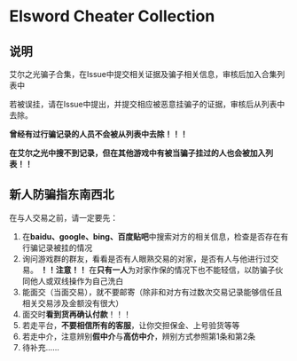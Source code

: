 # Elsword Cheater Collection

## 说明

艾尔之光骗子合集，在Issue中提交相关证据及骗子相关信息，审核后加入合集列表中

若被误挂，请在Issue中提出，并提交相应被恶意挂骗子的证据，审核后从列表中去除。

**曾经有过行骗记录的人员不会被从列表中去除！！！**

**在艾尔之光中搜不到记录，但在其他游戏中有被当骗子挂过的人也会被加入列表！！**

## 新人防骗指东南西北

在与人交易之前，请一定要先：
1. 在**baidu、google、bing、百度贴吧**中搜索对方的相关信息，检查是否存在有行骗记录被挂的情况
2. 询问游戏群的群友，看看是否有人眼熟交易的对家，是否有人与他进行过交易。 **！！注意！！** 在**只有一人**为对家作保的情况下也不能轻信，以防骗子伙同他人或双线操作为自己洗白
3. 能面交（当面交易），就不要邮寄（除非和对方有过数次交易记录能够信任且相关交易涉及金额没有很大）
4. 面交时**看到货再确认付款**！！！
5. 若走平台，**不要相信所有的客服**，让你交担保金、上号验货等等
6. 若走中介，注意辨别**假中介**与**高仿中介**，辨别方式参照第1条和第2条
7. 待补充......
